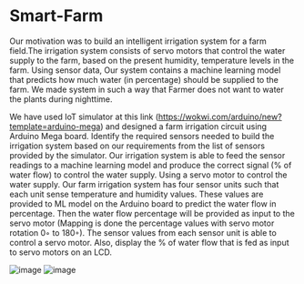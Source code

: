 # Smart-Farm
Our motivation was to build an intelligent irrigation system for a farm field.The irrigation system consists of servo motors that control the water supply to the farm, based on the present humidity, temperature levels in the farm. Using sensor data, Our system contains a machine learning model that predicts how much water (in percentage) should be supplied to the farm. We made system in such a way that Farmer does not want to water the plants during nighttime.

We have used  IoT simulator at this link (https://wokwi.com/arduino/new?template=arduino-mega) and designed a farm irrigation circuit using Arduino Mega board. Identify the required sensors needed to build the irrigation system based on our requirements from the list of sensors provided by the simulator. Our irrigation system is able to 
feed the sensor readings to a machine learning model and produce the correct signal (% of water flow) to control the water supply. Using a servo motor to control the water supply. Our farm irrigation system has four sensor units such that each unit sense temperature and humidity values. These values are provided to ML model on the Arduino board to predict the water flow in percentage. Then the water flow percentage will be provided as input to the servo motor (Mapping is done the percentage values with servo motor rotation 0◦ to 180◦). The sensor values from each sensor unit is able to control a servo motor. Also, display the % of water flow that is fed as input to servo motors on an LCD.

![image](https://user-images.githubusercontent.com/92081938/168423256-7b9d82df-c361-41bb-9df9-a54a4409b70e.png)
![image](https://user-images.githubusercontent.com/92081938/168423259-5f641a76-24f3-414c-85df-731305cbe6ca.png)
